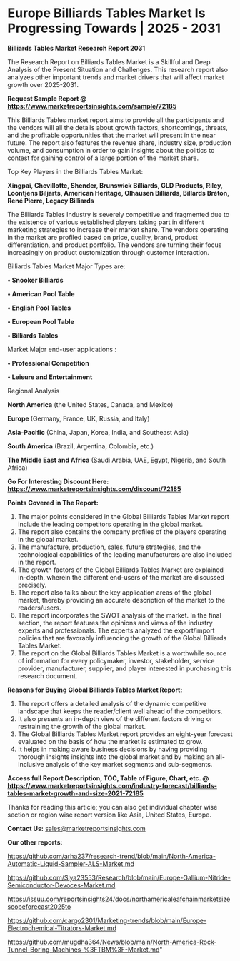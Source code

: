 # Europe Billiards Tables Market Is Progressing Towards | 2025 - 2031

<strong>Billiards Tables Market Research Report 2031</strong>

The Research Report on Billiards Tables Market is a Skillful and Deep Analysis of the Present Situation and Challenges. This research report also analyzes other important trends and market drivers that will affect market growth over 2025-2031.

<strong>Request Sample Report @ <a href=https://www.marketreportsinsights.com/sample/72185>https://www.marketreportsinsights.com/sample/72185</a></strong>

This Billiards Tables market report aims to provide all the participants and the vendors will all the details about growth factors, shortcomings, threats, and the profitable opportunities that the market will present in the near future. The report also features the revenue share, industry size, production volume, and consumption in order to gain insights about the politics to contest for gaining control of a large portion of the market share.

Top Key Players in the Billiards Tables Market:

<strong>Xingpai, Chevillotte, Shender, Brunswick Billiards, GLD Products, Riley, Loontjens Biljarts, American Heritage, Olhausen Billiards, Billards Bréton, René Pierre, Legacy Billiards</strong>

The Billiards Tables Industry is severely competitive and fragmented due to the existence of various established players taking part in different marketing strategies to increase their market share. The vendors operating in the market are profiled based on price, quality, brand, product differentiation, and product portfolio. The vendors are turning their focus increasingly on product customization through customer interaction.

Billiards Tables Market Major Types are:

<strong>• Snooker Billiards

• American Pool Table

• English Pool Tables

• European Pool Table

• Billiards Tables</strong>

Market Major end-user applications :

<strong>• Professional Competition

• Leisure and Entertainment</strong>

Regional Analysis

</u><strong><b>North America</b></strong> (the United States, Canada, and Mexico)

<strong><b>Europe </b></strong>(Germany, France, UK, Russia, and Italy)

<strong><b>Asia-Pacific</b></strong> (China, Japan, Korea, India, and Southeast Asia)

<strong><b>South America</b></strong> (Brazil, Argentina, Colombia, etc.)

<strong><b>The Middle East and Africa</b></strong> (Saudi Arabia, UAE, Egypt, Nigeria, and South Africa)

<strong>Go For Interesting Discount Here: <a href=https://www.marketreportsinsights.com/discount/72185>https://www.marketreportsinsights.com/discount/72185</a></strong>

<strong>Points Covered in The Report:</strong>
<ol>
  <li>The major points considered in the Global Billiards Tables Market report include the leading competitors operating in the global market.</li>
  <li>The report also contains the company profiles of the players operating in the global market.</li>
  <li>The manufacture, production, sales, future strategies, and the technological capabilities of the leading manufacturers are also included in the report.</li>
  <li>The growth factors of the Global Billiards Tables Market are explained in-depth, wherein the different end-users of the market are discussed precisely.</li>
  <li>The report also talks about the key application areas of the global market, thereby providing an accurate description of the market to the readers/users.</li>
  <li>The report incorporates the SWOT analysis of the market. In the final section, the report features the opinions and views of the industry experts and professionals. The experts analyzed the export/import policies that are favorably influencing the growth of the Global Billiards Tables Market.</li>
  <li>The report on the Global Billiards Tables Market is a worthwhile source of information for every policymaker, investor, stakeholder, service provider, manufacturer, supplier, and player interested in purchasing this research document.</li>
</ol>
<strong>Reasons for Buying Global Billiards Tables Market Report:</strong>

<ol>
  <li>The report offers a detailed analysis of the dynamic competitive landscape that keeps the reader/client well ahead of the competitors.</li>
  <li>It also presents an in-depth view of the different factors driving or restraining the growth of the global market.</li>
  <li>The Global Billiards Tables Market report provides an eight-year forecast evaluated on the basis of how the market is estimated to grow.</li>
  <li>It helps in making aware business decisions by having providing thorough insights insights into the global market and by making an all-inclusive analysis of the key market segments and sub-segments.</li>
</ol>
<strong>Access full Report Description, TOC, Table of Figure, Chart, etc. @ <a href=https://www.marketreportsinsights.com/industry-forecast/billiards-tables-market-growth-and-size-2021-72185>https://www.marketreportsinsights.com/industry-forecast/billiards-tables-market-growth-and-size-2021-72185</a></strong>


Thanks for reading this article; you can also get individual chapter wise section or region wise report version like Asia, United States, Europe.

<strong>Contact Us:</strong>
sales@marketreportsinsights.com

<strong>Our other reports:</strong>

<a href=https://github.com/arha237/research-trend/blob/main/North-America-Automatic-Liquid-Sampler-ALS-Market.md>https://github.com/arha237/research-trend/blob/main/North-America-Automatic-Liquid-Sampler-ALS-Market.md</a>

<a href=https://github.com/Siya23553/Research/blob/main/Europe-Gallium-Nitride-Semiconductor-Devoces-Market.md>https://github.com/Siya23553/Research/blob/main/Europe-Gallium-Nitride-Semiconductor-Devoces-Market.md</a>

<a href=https://issuu.com/reportsinsights24/docs/northamericaleafchainmarketsizescopeforecast2025to>https://issuu.com/reportsinsights24/docs/northamericaleafchainmarketsizescopeforecast2025to</a>

<a href=https://github.com/cargo2301/Marketing-trends/blob/main/Europe-Electrochemical-Titrators-Market.md>https://github.com/cargo2301/Marketing-trends/blob/main/Europe-Electrochemical-Titrators-Market.md</a>

<a href=https://github.com/mugdha364/News/blob/main/North-America-Rock-Tunnel-Boring-Machines-%3FTBM%3F-Market.md>https://github.com/mugdha364/News/blob/main/North-America-Rock-Tunnel-Boring-Machines-%3FTBM%3F-Market.md</a>"
